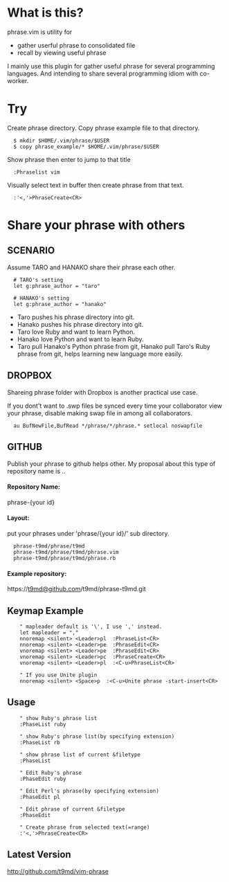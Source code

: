What is this?
==================================
phrase.vim is utility for

  * gather userful phrase to consolidated file
  * recall by viewing useful phrase

I mainly use this plugin for gather useful phrase for several programming languages.
And intending to share several programming idiom with co-worker.

Try
================================

Create phrase directory.
Copy phrase example file to that directory.

      $ mkdir $HOME/.vim/phrase/$USER
      $ copy phrase_example/* $HOME/.vim/phrase/$USER

Show phrase then enter to jump to that title

      :Phraselist vim

Visually select text in buffer then create phrase from that text.

      :'<,'>PhraseCreate<CR>


Share your phrase with others
==============================
SCENARIO
-----------------------
Assume TARO and HANAKO share their phrase each other.

      # TARO's setting
      let g:phrase_author = "taro"

      # HANAKO's setting
      let g:phrase_author = "hanako"

* Taro pushes his phrase directory into git.
* Hanako pushes his phrase directory into git.
* Taro love Ruby and want to learn Python.
* Hanako love Python and want to learn Ruby.
* Taro pull Hanako's Python phrase from git, Hanako pull Taro's Ruby phrase from git,
  helps learning new language more easily.

DROPBOX
------------------------------------------------------------------------------
Shareing phrase folder with Dropbox is another practical use case.

If you dont't want to .swp files be synced every time your collaborator
view your phrase, disable making swap file in among all collaborators.

      au BufNewFile,BufRead */phrase/*/phrase.* setlocal noswapfile

GITHUB
------------------------------------------------------------------------------
Publish your phrase to github helps other.
My proposal about this type of repository name is ..

#### Repository Name:
  phrase-{your id}

#### Layout:
  put your phrases under 'phrase/{your id}/' sub directory.

      phrase-t9md/phrase/t9md
      phrase-t9md/phrase/t9md/phrase.vim
      phrase-t9md/phrase/t9md/phrase.rb

#### Example repository:
  https://t9md@github.com/t9md/phrase-t9md.git

Keymap Example
-----------------------------------------------------------------

        " mapleader default is '\', I use ',' instead.
        let mapleader = ","
        nnoremap <silent> <Leader>pl  :PhraseList<CR>
        nnoremap <silent> <Leader>pe  :PhraseEdit<CR>
        vnoremap <silent> <Leader>pe  :PhraseEdit<CR>
        vnoremap <silent> <Leader>pc  :PhraseCreate<CR>
        vnoremap <silent> <Leader>pl  :<C-u>PhraseList<CR>

        " If you use Unite plugin
        nnoremap <silent> <Space>p  :<C-u>Unite phrase -start-insert<CR>

Usage
-----------------------------------------------------------------

        " show Ruby's phrase list
        :PhaseList ruby

        " show Ruby's phrase list(by specifying extension)
        :PhaseList rb

        " show phrase list of current &filetype
        :PhaseList

        " Edit Ruby's phrase
        :PhaseEdit ruby

        " Edit Perl's phrase(by specifying extension)
        :PhaseEdit pl

        " Edit phrase of current &filetype
        :PhaseEdit

        " Create phrase from selected text(=range)
        :'<,'>PhraseCreate<CR>

Latest Version
----------------------------------
http://github.com/t9md/vim-phrase
